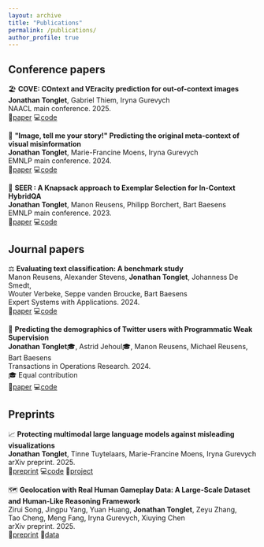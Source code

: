 ```yaml
---
layout: archive
title: "Publications"
permalink: /publications/
author_profile: true
---
```


## Conference papers

🏖️ **COVE: COntext and VEracity prediction for out-of-context images** <br>
**Jonathan Tonglet**, Gabriel Thiem, Iryna Gurevych <br>
NAACL main conference. 2025. <br>
📄[paper](https://aclanthology.org/2025.naacl-long.102/) 💻[code](https://github.com/UKPLab/naacl2025-cove)

📸 **"Image, tell me your story!" Predicting the original meta-context of visual misinformation** <br>
**Jonathan Tonglet**, Marie-Francine Moens, Iryna Gurevych <br>
EMNLP main conference. 2024.<br>
📄[paper](https://aclanthology.org/2024.emnlp-main.448/) 💻[code](https://github.com/UKPLab/5pils)

🔮 **SEER : A Knapsack approach to Exemplar Selection for In-Context HybridQA** <br>
**Jonathan Tonglet**, Manon Reusens, Philipp Borchert, Bart Baesens <br>
EMNLP main conference. 2023. <br>
📄[paper](https://aclanthology.org/2023.emnlp-main.837/) 💻[code](https://github.com/jtonglet/SEER)

## Journal papers

⚖️ **Evaluating text classification: A benchmark study** <br>
Manon Reusens, Alexander Stevens, **Jonathan Tonglet**, Johanness De Smedt, <br> Wouter Verbeke, Seppe vanden Broucke, Bart Baesens <br>
Expert Systems with Applications. 2024.<br>
📄[paper](https://www.sciencedirect.com/science/article/abs/pii/S0957417424011680) 💻[code](https://github.com/manon-reusens/text-classification-benchmark)

🐥 **Predicting the demographics of Twitter users with Programmatic Weak Supervision** <br>
**Jonathan Tonglet**🎓, Astrid Jehoul🎓, Manon Reusens, Michael Reusens, Bart Baesens <br>
Transactions in Operations Research. 2024. <br>
🎓 Equal contribution <br>
📄[paper](https://link.springer.com/article/10.1007/s11750-024-00666-y) 💻[code](https://github.com/jtonglet/Demographics-PWS) <br>

## Preprints

📈 **Protecting multimodal large language models against misleading visualizations** <br>
**Jonathan Tonglet**, Tinne Tuytelaars, Marie-Francine Moens, Iryna Gurevych <br>
arXiv preprint. 2025. <br>
📄[preprint](https://arxiv.org/abs/2502.20503) 💻[code](https://github.com/UKPLab/arxiv2025-misleading-visualizations) 📝[project](https://ukplab.github.io/arxiv2025-misleading-visualizations/)  <br>

🗺️ **Geolocation with Real Human Gameplay Data: A Large-Scale Dataset and Human-Like Reasoning Framework** <br>
Zirui Song, Jingpu Yang, Yuan Huang, **Jonathan Tonglet**, Zeyu Zhang, <br> Tao Cheng, Meng Fang, Iryna Gurevych, Xiuying Chen <br>
arXiv preprint. 2025. <br>
📄[preprint](https://arxiv.org/abs/2502.13759) 🤗[data](https://huggingface.co/datasets/ShirohAO/tuxun)
